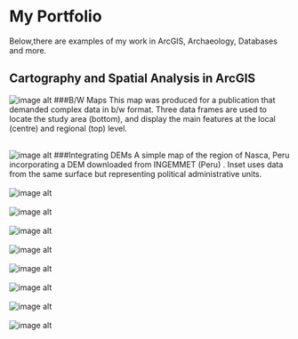 # My Portfolio

Below,there are examples of my work in ArcGIS, Archaeology, Databases and more.

## Cartography and Spatial Analysis in ArcGIS

![image alt](images/Caravans_Fig1_w_arrow_mod2.jpg?raw=true)
###B/W Maps 
This map was produced for a publication that demanded complex data in b/w format. Three data frames are used to locate the study area (bottom), and display the main features at the local (centre) and regional (top) level.
<br> </br>

![image alt](images/Ch2_TheDrainage_characteristics_mod.jpg?raw=true)
###Integrating DEMs
A simple map of the region of Nasca, Peru incorporating a DEM downloaded from INGEMMET (Peru) . Inset uses data from the same surface but representing political administrative units.
<br> </br>
![image alt](images/Ch2_TheDrainage_characteristics_mod.jpg?raw=true)
<br> </br>
![image alt](images/Ch2_TheDrainage_characteristics_mod.jpg?raw=true)
<br> </br>
![image alt](images/Ch2_TheDrainage_characteristics_mod.jpg?raw=true)
<br> </br>
![image alt](images/Ch2_TheDrainage_characteristics_mod.jpg?raw=true)
<br> </br>
![image alt](images/Ch2_TheDrainage_characteristics_mod.jpg?raw=true)<br> </br>
![image alt](images/Ch2_TheDrainage_characteristics_mod.jpg?raw=true)<br> </br>
![image alt](images/Ch2_TheDrainage_characteristics_mod.jpg?raw=true)<br> </br>
![image alt](images/Ch2_TheDrainage_characteristics_mod.jpg?raw=true)
